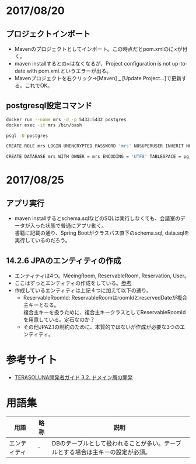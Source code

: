# 2017/08/20

## プロジェクトインポート

- Mavenのプロジェクトとしてインポート。この時点だとpom.xmlの<parent>に×が付く。
- maven installすると<parent>の×はなくなるが、Project configuration is not up-to-date with pom.xml.というエラーが出る。
- Mavenプロジェクトを右クリック→[Maven] _ [Update Project…]で更新する。これでOK。

## postgresql設定コマンド

```bash
docker run --name mrs -d -p 5432:5432 postgres
docker exec -it mrs /bin/bash

psql -U postgres

CREATE ROLE mrs LOGIN UNENCRYPTED PASSWORD 'mrs' NOSUPERUSER INHERIT NOCREATEDB NOCREATEROLE NOREPLICATION;

CREATE DATABASE mrs WITH OWNER = mrs ENCODING = 'UTF8' TABLESPACE = pg_default LC_COLLATE = 'C' LC_CTYPE = 'C' TEMPLATE = 'template0' CONNECTION LIMIT = -1;
```

# 2017/08/25

## アプリ実行

- maven installするとschema.sqlなどのSQLは実行しなくても、会議室のデータが入った状態で普通にアプリ動く。  
  書籍に記載の通り、Spring Bootがクラスパス直下のschema.sql, data.sqlを実行しているのだろう。

## 14.2.6 JPAのエンティティの作成

- エンティティは4つ。MeeingRoom, ReservableRoom, Reservation, User。
- ここはずっとエンティティの作成をしている。[参考](http://terasolunaorg.github.io/guideline/5.3.0.RELEASE/ja/ImplementationAtEachLayer/DomainLayer.html#entity)
- 作成しているエンティティは上記４つに加えて以下の通り。
  + ReservableRoomId: ReservableRoomはroomIdとreservedDateが複合主キーとなる。  
    複合主キーを扱うために、複合主キークラスとしてReservableRoomIdを用意している。定石なのか？
  + その他JPA2.1の制約のために、本質的ではないが作成が必要な3つのエンティティ。

# 参考サイト

- [TERASOLUNA開発者ガイド 3.2. ドメイン層の開発](http://terasolunaorg.github.io/guideline/5.3.0.RELEASE/ja/ImplementationAtEachLayer/DomainLayer.html)

# 用語集

|用語|略称|説明|
|---|---|---|
|エンティティ|-|DBのテーブルとして扱われることが多い。テーブルとする場合は主キーの設定が必須。|
